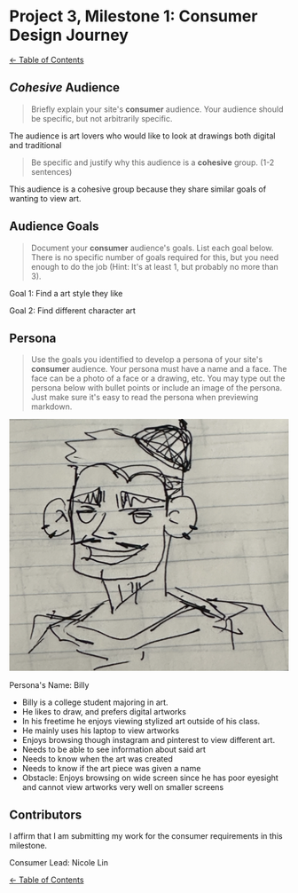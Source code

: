 # Project 3, Milestone 1: **Consumer** Design Journey

[← Table of Contents](../design-journey.md)

## _Cohesive_ Audience
> Briefly explain your site's **consumer** audience.
> Your audience should be specific, but not arbitrarily specific.

The audience is art lovers who would like to look at drawings both digital and traditional

> Be specific and justify why this audience is a **cohesive** group. (1-2 sentences)

This audience is a cohesive group because they share similar goals of wanting to view art.


## Audience Goals
> Document your **consumer** audience's goals.
> List each goal below. There is no specific number of goals required for this, but you need
> enough to do the job (Hint: It's at least 1, but probably no more than 3).

Goal 1: Find a art style they like

Goal 2: Find different character art


## Persona

> Use the goals you identified to develop a persona of your site's **consumer** audience.
> Your persona must have a name and a face. The face can be a photo of a face or a drawing, etc.
> You may type out the persona below with bullet points or include an image of the persona.
> Just make sure it's easy to read the persona when previewing markdown.


![Persona Image](consumer-persona.png)

Persona's Name: Billy

- Billy is a college student majoring in art.
- He likes to draw, and prefers digital artworks
- In his freetime he enjoys viewing stylized art outside of his class.
- He mainly uses his laptop to view artworks
- Enjoys browsing though instagram and pinterest to view different art.
- Needs to be able to see information about said art
- Needs to know when the art was created
- Needs to know if the art piece was given a name
- Obstacle: Enjoys browsing on wide screen since he has poor eyesight and cannot view artworks very well on smaller screens

## Contributors

I affirm that I am submitting my work for the consumer requirements in this milestone.

Consumer Lead: Nicole Lin


[← Table of Contents](../design-journey.md)

